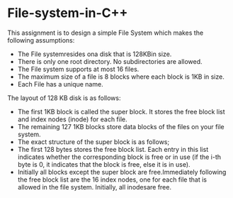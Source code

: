 # File-system-in-C++
This assignment is to design a simple File System which makes the following assumptions:
* The File systemresides ona disk that is 128KBin size. 
* There is only one root directory. No subdirectories are allowed. 
* The File system supports at most 16 files. 
* The maximum size of a file is 8 blocks where each block is 1KB in size. 
* Each File has a unique name.

The layout of 128 KB disk is as follows:
* The first 1KB block is called the super block. It stores the free block list and index nodes (inode) for each file. 
* The remaining 127 1KB blocks store data blocks of the files on your file system. 
* The exact structure of the super block is as follows;
* The first 128 bytes stores the free block list. Each entry in this list indicates whether the corresponding block is free or in use (if the i-th byte is 0, it indicates that the block is free, else it is in use). 
* Initially all blocks except the super block are free.Immediately following the free block list are the 16 index nodes, one for each file that is allowed in the file system. Initially, all inodesare free. 
